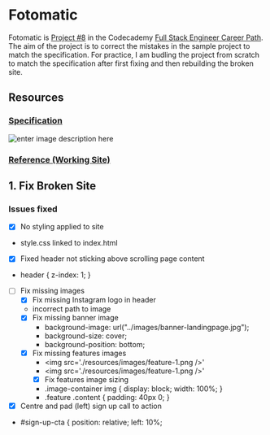 # Fotomatic
Fotomatic is [Project #8](https://www.codecademy.com/journeys/full-stack-engineer/paths/fscj-22-web-development-foundations/tracks/fscj-22-making-a-website-responsive/modules/wdcp-22-learn-css-documentation-and-debugging-679e7a04-ff8b-4693-a364-fa420794d1be/informationals/f1-2-c1p1-fotomatic) in the Codecademy [Full Stack Engineer Career Path](https://www.codecademy.com/career-journey/full-stack-engineer).  The aim of the project is to correct the mistakes in the sample project to match the specification.  For practice, I am budling the project from scratch to match the specification after first fixing and then rebuilding the broken site.

## Resources
### [Specification](https://content.codecademy.com/courses/freelance-1/capstone-1/specs/fotomatic_spec_landing_v2.png?_gl=1*zz9e2o*_ga*MjI5MTY3NjMzLjE2NjQxNzE0MTU.*_ga_3LRZM6TM9L*MTY3NzY0NTY2Ny42Mi4xLjE2Nzc2NDcyNTMuNDMuMC4w)
![enter image description here](https://content.codecademy.com/courses/freelance-1/capstone-1/specs/fotomatic_spec_landing_v2.png?_gl=1*zz9e2o*_ga*MjI5MTY3NjMzLjE2NjQxNzE0MTU.*_ga_3LRZM6TM9L*MTY3NzY0NTY2Ny42Mi4xLjE2Nzc2NDcyNTMuNDMuMC4w)

### [Reference (Working Site)](https://content.codecademy.com/courses/freelance-1/capstone-1/solution/index.html?_gl=1*t7f2ie*_ga*MjI5MTY3NjMzLjE2NjQxNzE0MTU.*_ga_3LRZM6TM9L*MTY3NzY0OTkyOS42My4xLjE2Nzc2NTAxMDkuNTcuMC4w)

## 1. Fix Broken Site
### Issues fixed
- [x] No styling applied to site
-  style.css linked to index.html
- [x] Fixed header not sticking above scrolling page content
-  header  {
z-index:  1;
}
- [ ] Fix missing images
	- [x] Fix missing Instagram logo in header
	-   incorrect path to image
	- [x] Fix missing banner image
		- background-image:  url("../images/banner-landingpage.jpg");
		- background-size:  cover;
		- background-position:  bottom;
	- [x] Fix missing features images
		- <img  src='./resources/images/feature-1.png  />'
		- 	<img  src='./resources/images/feature-1.png  />' 
		- [x] Fix features image sizing
		- .image-container  img  {
				display:  block;
				width:  100%;
				}
		- .feature  .content  {
				padding:  40px  0;
		}
- [x] Centre and pad (left) sign up call to action
- #sign-up-cta  {
position:  relative;
left:  10%;


